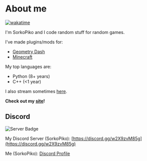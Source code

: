 # About me
[![wakatime](https://wakatime.com/badge/user/16aa5e7e-a470-4b0c-9ed4-25e656d300a4.svg)](https://wakatime.com/@16aa5e7e-a470-4b0c-9ed4-25e656d300a4)

I'm SorkoPiko and I code random stuff for random games.

I've made plugins/mods for:
- [Geometry Dash](https://geode-sdk.org/mods?developer=sorkopiko)
- [Minecraft](https://github.com/SorkoPiko/GodlyzPlugin)

My top languages are:
- Python (8+ years)
- C++ (<1 year)

I also stream sometimes [here](https://twitch.tv/sorkopiko).

**Check out my [site](https://sorkopiko.com)!**

## Discord
![Server Badge](https://img.shields.io/discord/1109614971266011238?label=SorkoPiko)

My Discord Server (SorkoPiko): [https://discord.gg/w2X9zvM85g](https://discord.gg/w2X9zvM85g)

Me (SorkoPiko): [Discord Profile](https://discord.com/users/609544328737456149)
